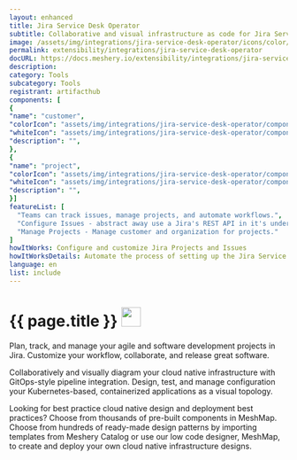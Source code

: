 ```yaml
---
layout: enhanced
title: Jira Service Desk Operator
subtitle: Collaborative and visual infrastructure as code for Jira Service Desk Operator
image: /assets/img/integrations/jira-service-desk-operator/icons/color/jira-service-desk-operator-color.svg
permalink: extensibility/integrations/jira-service-desk-operator
docURL: https://docs.meshery.io/extensibility/integrations/jira-service-desk-operator
description: 
category: Tools
subcategory: Tools
registrant: artifacthub
components: [
{
"name": "customer",
"colorIcon": "assets/img/integrations/jira-service-desk-operator/components/customer/icons/color/customer-color.svg",
"whiteIcon": "assets/img/integrations/jira-service-desk-operator/components/customer/icons/white/customer-white.svg",
"description": "",
},
{
"name": "project",
"colorIcon": "assets/img/integrations/jira-service-desk-operator/components/project/icons/color/project-color.svg",
"whiteIcon": "assets/img/integrations/jira-service-desk-operator/components/project/icons/white/project-white.svg",
"description": "",
}]
featureList: [
  "Teams can track issues, manage projects, and automate workflows.",
  "Configure Issues - abstract away use a Jira's REST API in it's underlying layer and extend to perform other tasks that are supported via the REST API.",
  "Manage Projects - Manage customer and organization for projects."
]
howItWorks: Configure and customize Jira Projects and Issues
howItWorksDetails: Automate the process of setting up the Jira Service Desk (JSD) operator configuration of alertmanager in a Kubernetes native way. 
language: en
list: include
---
```

<h1>{{ page.title }} <img src="{{ page.image }}" style="width: 35px; height: 35px;" /></h1>

<p>
Plan, track, and manage your agile and software development projects in Jira. Customize your workflow, collaborate, and release great software.
</p>
<p>
    Collaboratively and visually diagram your cloud native infrastructure with GitOps-style pipeline integration. Design, test, and manage configuration your Kubernetes-based, containerized applications as a visual topology.
</p>
<p>
    Looking for best practice cloud native design and deployment best practices? Choose from thousands of pre-built components in MeshMap. Choose from hundreds of ready-made design patterns by importing templates from Meshery Catalog or use our low code designer, MeshMap, to create and deploy your own cloud native infrastructure designs.
</p>
